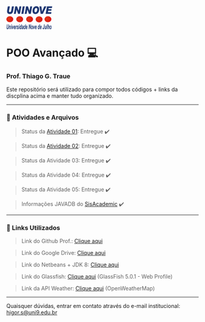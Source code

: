 <img src="https://github.com/HigorRoc/Uninove_2021.1/blob/main/Uninove-Logo.png" width="120" height="60">

# POO Avançado :computer:
###  Prof. Thiago G. Traue

Este repositório será utilizado para compor todos códigos + links da discplina acima e manter tudo organizado.

---

### :pushpin: Atividades e Arquivos
> Status da [Atividade 01](https://docs.google.com/forms/d/e/1FAIpQLSfdbcqTFhJXktfenVnjVm9UoOb4TtGbk5jOUV3pUjtWi3igvQ/alreadyresponded): Entregue :heavy_check_mark:

> Status da [Atividade 02](https://docs.google.com/forms/u/3/d/e/1FAIpQLSfRz3tZYdvuUov4SPI_0qjn8BSFJBo6HnxvwqQeyZ3Cq7ObCw/alreadyresponded?usp=send_form): Entregue :heavy_check_mark:

> Status da Atividade 03: Entregue :heavy_check_mark:

> Status da Atividade 04: Entregue :heavy_check_mark:

> Status da Atividade 05: Entregue :heavy_check_mark:

> Informações JAVADB do [SisAcademic](https://github.com/HigorRoc/Uninove_2021.1_POO/blob/master/.arquivosPOO/DBSisAcademic.sql) :heavy_check_mark:

---

### :pushpin: Links Utilizados
> Link do Github Prof.: [Clique aqui](https://github.com/traue/Uninove-2021-1)

> Link do Google Drive: [Clique aqui](https://drive.google.com/drive/folders/1Lgc-u5NE71tlMdQIy3h_phJqhrZVQtvd?usp=sharing)

> Link do Netbeans + JDK 8: [Clique aqui](https://www.oracle.com/technetwork/pt/java/javase/downloads/jdk-netbeans-jsp-3413153-ptb.htm)

> Link do Glassfish: [Clique aqui](https://javaee.github.io/glassfish/download) (GlassFish 5.0.1 - Web Profile)
 
> Link da API Weather: [Clique aqui](https://openweathermap.org/api) (OpenWeatherMap) 

---

Quaisquer dúvidas, entrar em contato através do e-mail institucional: 
higor.s@uni9.edu.br
